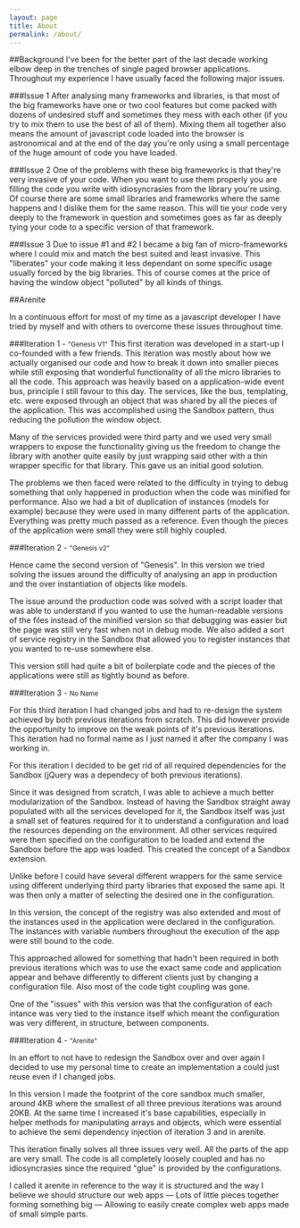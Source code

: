 ```yaml
---
layout: page
title: About
permalink: /about/
---
```


##Background
I've been for the better part of the last decade working elbow deep in the trenches of single paged browser applications. Throughout my experience I have usually faced the following major issues.

###Issue 1
After analysing many frameworks and libraries, is that most of the big frameworks have one or two cool features but come packed with dozens of undesired stuff and sometimes they mess with each other (if you try to mix them to use the best of all of them). Mixing them all together also means the amount of javascript code loaded into the browser is astronomical and at the end of the day you're only using a small percentage of the huge amount of code you have loaded.

###Issue 2
One of the problems with these big frameworks is that they're very invasive of your code. When you want to use them properly you are filling the code you write with idiosyncrasies from the library you're using. Of course there are some small libraries and frameworks where the same happens and I dislike them for the same reason. This will tie your code very deeply to the framework in question and sometimes goes as far as deeply tying your code to a specific version of that framework.

###Issue 3
Due to issue #1 and #2 I became a big fan of micro-frameworks where I could mix and match the best suited and least invasive.  This "liberates" your code making it less dependant on some specific usage usually forced by the big libraries. This of course comes at the price of having the window object "polluted" by all kinds of things.

##Arenite

In a continuous effort for most of my time as a javascript developer I have tried by myself and with others to overcome these issues throughout time.

###Iteration 1 - <small>"Genesis V1"</small>
This first iteration was developed in a start-up I co-founded with a few friends. This iteration was mostly about how we actually organised our code and how to break it down into smaller pieces while still exposing that wonderful functionality of all the micro libraries to all the code. This approach was heavily based on a application-wide event bus, principle I still favour to this day. The services, like the bus, templating, etc. were exposed through an object that was shared by all the pieces of the application. This was accomplished using the Sandbox pattern, thus reducing the pollution the window object.

Many of the services provided were third party and we used very small wrappers to expose the functionality giving us the freedom to change the library with another quite easily by just wrapping said other with a thin wrapper specific for that library. This gave us an initial good solution.

The problems we then faced were related to the difficulty in trying to debug something that only happened in production when the code was minified for performance. Also we had a bit of duplication of instances (models for example) because they were used in many different parts of the application. Everything was pretty much passed as a reference. Even though the pieces of the application were small they were still highly coupled.


###Iteration 2 - <small>"Genesis v2"</small>

Hence came the second version of "Genesis". In this version we tried solving the issues around the difficulty of analysing an app in production and the over instantiation of objects like models.

The issue around the production code was solved with a script loader that was able to understand if you wanted to use the human-readable versions of the files instead of the minified version so that debugging was easier but the page was still very fast when not in debug mode. We also added a sort of service registry in the Sandbox that allowed you to register instances that you wanted to re-use somewhere else.

This version still had quite a bit of boilerplate code and the pieces of the applications were still as tightly bound as before.

###Iteration 3 - <small>No Name</small>

For this third iteration I had changed jobs and had to re-design the system achieved by both previous iterations from scratch. This did however provide the opportunity to improve on the weak points of it's previous iterations. This iteration had no formal name as I just named it after the company I was working in.

For this iteration I decided to be get rid of all required dependencies for the Sandbox (jQuery was a dependecy of both previous iterations).

Since it was designed from scratch, I was able to achieve a much better modularization of the Sandbox. Instead of having the Sandbox straight away populated with all the services developed for it, the Sandbox itself was just a small set of features required for it to understand a configuration and load the resources depending on the environment. All other services required were then specified on the configuration to be loaded and extend the Sandbox before the app was loaded. This created the concept of a Sandbox extension.

Unlike before I could have several different wrappers for the same service using different underlying third party libraries that exposed the same api. It was then only a matter of selecting the desired one in the configuration.

In this version, the concept of the registry was also extended and most of the instances used in the application were declared in the configuration. The instances with variable numbers throughout the execution of the app were still bound to the code.

This approached allowed for something that hadn't been required in both previous iterations which was to use the exact same code and application appear and behave differently to different clients just by changing a configuration file. Also most of the code tight coupling was gone.

One of the "issues" with this version was that the configuration of each intance was very tied to the instance itself which meant the configuration was very different, in structure, between components.

###Iteration 4 - <small>"Arenite"</small>

In an effort to not have to redesign the Sandbox over and over again I decided to use my personal time to create an implementation a could just reuse even if I changed jobs.

In this version I made the footprint of the core sandbox much smaller, around 4KB where the smallest of all three previous iterations was around 20KB. At the same time I increased it's base capabilities, especially in helper methods for manipulating arrays and objects, which were essential to achieve the semi dependency injection of iteration 3 and in arenite.

This iteration finally solves all three issues very well. All the parts of the app are very small. The code is all completely loosely coupled and has no idiosyncrasies since the required "glue" is provided by the configurations.

I called it arenite in reference to the way it is structured and the way I believe we should structure our web apps — Lots of little pieces together forming something big — Allowing to easily create complex web apps made of small simple parts.